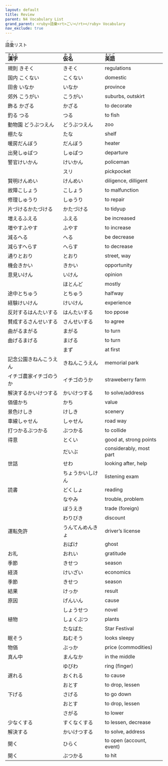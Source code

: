 ```yaml
---
layout: default
title: Review
parent: N4 Vocabulary List
grand_parent: <ruby>語彙<rt>ごい</rt></ruby> Vocabulary
nav_exclude: true
---
```


<ruby>語彙<rt>ごい</rt></ruby>リスト

| <ruby>漢字<rt>かんじ</rt></ruby> | <ruby>仮名<rt>かな</rt></ruby> | <ruby>英語<rt>えいご</rt></ruby> |
|:-------------------------------- |:------------------------------ |:-------------------------------- |
| 規則 きそく                      | きそく                         | regulations                      |
| 国内 こくない                    | こくない                       | domestic                         |
| 田舎 いなか                      | いなか                         | province                         |
| 郊外 こうがい                    | こうがい                       | suburbs, outskirt                |
| 飾る かざる                      | かざる                         | to decorate                      |
| 釣る つる                        | つる                           | to fish                          |
| 動物園 どうぶつえん              | どうぶつえん                   | zoo                              |
| 棚たな                           | たな                           | shelf                            |
| 暖房だんぼう                     | だんぼう                       | heater                           |
| 出発しゅぱつ                     | しゅぱつ                       | departure                        |
| 警官けいかん                     | けいかん                       | policeman                        |
|                                  | スリ                           | pickpocket                       |
| 賢明けんめい                     | けんめい                       | diligence, dilligent             |
| 故障こしょう                     | こしょう                       | to malfunction                   |
| 修理しゅうり                     | しゅうり                       | to repair                        |
| 片づけるかたづける               | かたづける                     | to tidyup                        |
| 増えるふえる                     | ふえる                         | be increased                     |
| 増やすふやす                     | ふやす                         | to increase                      |
| 減るへる                         | へる                           | be decrease                      |
| 減らすへらす                     | へらす                         | to decrease                      |
| 通りとおり                       | とおり                         | street, way                      |
| 機会きかい                       | きかい                         | opportunity                      |
| 意見いけん                       | いけん                         | opinion                          |
|                                  | ほとんど                       | mostly                           |
| 途中とちゅう                     | とちゅう                       | halfway                          |
| 経験けいけん                     | けいけん                       | experience                       |
| 反対するはんたいする             | はんたいする                   | too ppose                        |
| 賛成するさんせいする             | さんせいする                   | to agree                         |
| 曲がるまがる                     | まがる                         | to turn                          |
| 曲げるまげる                     | まげる                         | to turn                          |
|                                  | まず                           | at first                         |
| 記念公園きねんこうえん           | きねんこうえん                 | memorial park                    |
| イチゴ農家イチゴのうか           | イチゴのうか                   | straweberry farm                 |
| 解決するかいけつする             | かいけつする                   | to solve/address                 |
| 価値かち                         | かち                           | value                            |
| 景色けしき                       | けしき                         | scenery                          |
| 車線しゃせん                     | しゃせん                       | road way                         |
| 打つかるぶつかる                 | ぶつかる                       | to collide                       |
| 得意                             | とくい                         | good at, strong points           |
|                                  | だいぶ                         | considerably, most part          |
| 世話                             | せわ                           | looking after, help              |
|                                  | ちょうかいしけん               | listening exam                   |
| 読書                             | どくしょ                       | reading                          |
|                                  | なやみ                         | trouble, problem                 |
|                                  | ぼうえき                       | trade (foreign)                  |
|                                  | わりびき                       | discount                         |
| 運転免許                         | うんてんめんきょ               | driver’s license                 |
|                                  | おばけ                         | ghost                            |
| お礼                             | おれい                         | gratitude                        |
| 季節                             | きせつ                         | season                           |
| 経済                             | けいざい                       | economics                        |
| 季節                             | きせつ                         | season                           |
| 結果                             | けっか                         | result                           |
| 原因                             | げんいん                       | cause                            |
|                                  | しょうせつ                     | novel                            |
| 植物                             | しょくぶつ                     | plants                           |
|                                  | たなばた                       | Star Festival                    |
| 眠そう                           | ねむそう                       | looks sleepy                     |
| 物価                             | ぶっか                         | price (commodities)              |
| 真ん中                           | まんなか                       | in the middle                    |
|                                  | ゆびわ                         | ring (finger)                    |
| 遅れる                           | おくれる                       | to cause                         |
|                                  | おとす                         | to drop, lessen                  |
| 下げる                           | さげる                         | to go down                       |
|                                  | おとす                         | to drop, lessen                  |
|                                  | さがる                         | to lower                         |
| 少なくする                       | すくなくする                   | to lessen, decrease              |
| 解決する                         | かいけつする                   | to solve, address                |
| 開く                             | ひらく                         | to open (account, event)         |
| 開く                             | ぶつかる                       | to hit                           |

